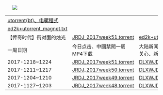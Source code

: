 <TABLE>
     <tbody>  
       <IMG SRC="https://github.com/goodabc/news/blob/master/Bt_Emule/bt.jpg">       
         <tr><td><a href='https://github.com/goodabc/news/blob/master/Bt_Emule/Bt_Emule.zip?raw=true'>utorrent(bt)、电骡程式</a></td>  </tr>
         <tr><td><a href='https://github.com/goodabc/news/blob/master/Bt_Emule/ed2k.txt?raw=true'>ed2k+utorrent_magnet.txt</a></td>  </tr>
<tr>
       <td>【传奇时代】街对面的烛光</td>
      <td><a href='https://github.com/goodabc/news/blob/master/Bt_Emule/candleLight.torrent?raw=true'>JRDJ_2017week51.torrent</a></td>
 <td><a href='https://github.com/goodabc/news/blob/master/Bt_Emule/ed2k.txt?raw=true'>ed2k+utorrent_magnet.txt</a></td>
     </tr>	       
   <tr>
       <td>一周日期</td>
       <td>今日点击、中國禁聞一周MP4下载</td>
	  <td>大陆新闻解讀、热点互动、世事关心、新闻周刊..MP4下载</td>
     </tr>
 <tr>
       <td>2017-1218~1224</td>
       <td><a href='https://github.com/goodabc/news/blob/master/Bt_Emule/JRDJ_2017week51.torrent?raw=true'>JRDJ_2017week51.torrent</a></td>
       <td><a href='https://github.com/goodabc/news/blob/master/Bt_Emule/DLXWJD_2017week51.torrent?raw=true'>DLXWJD_2017week51.torrent</a></td>     
     <tr>
         <tr>
       <td>2017-1211~1217</td>
       <td><a href='https://github.com/goodabc/news/blob/master/Bt_Emule/JRDJ_2017week50.torrent?raw=true'>JRDJ_2017week50.torrent</a></td>
       <td><a href='https://github.com/goodabc/news/blob/master/Bt_Emule/DLXWJD_2017week50.torrent?raw=true'>DLXWJD_2017week50.torrent</a></td>     
     <tr>	      
         <tr>
       <td>2017-1204~1210</td>
       <td><a href='https://github.com/goodabc/news/blob/master/Bt_Emule/JRDJ_2017week49.torrent?raw=true'>JRDJ_2017week49.torrent</a></td>
       <td><a href='https://github.com/goodabc/news/blob/master/Bt_Emule/DLXWJD_2017week49.torrent?raw=true'>DLXWJD_2017week49.torrent</a></td>     
     <tr>
       <td>2017-1127~1203</td>
       <td><a href='https://github.com/goodabc/news/blob/master/Bt_Emule/JRDJ_2017week48.torrent?raw=true'>JRDJ_2017week48.torrent</a></td>
       <td><a href='https://github.com/goodabc/news/blob/master/Bt_Emule/DLXWJD_2017week48.torrent?raw=true'>DLXWJD_2017week48.torrent</a></td>
     </tr>         
   </tbody>
  </TABLE>

